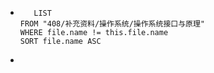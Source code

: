 *   
    ```dataview
	   LIST
	FROM "408/补充资料/操作系统/操作系统接口与原理"
	WHERE file.name != this.file.name
	SORT file.name ASC
    ```
- 